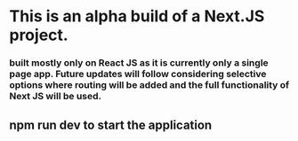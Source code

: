 # This is an alpha build of a Next.JS project. 

### built mostly only on React JS as it is currently only a single page app. Future updates will follow considering selective options where routing will be added and the full functionality of Next JS will be used.

## npm run dev to start the application